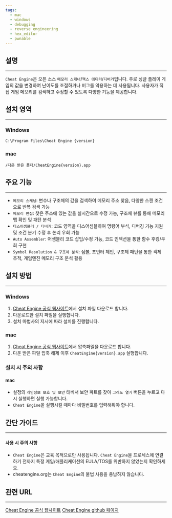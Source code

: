 ```yaml
---
tags:
  - mac
  - windows
  - debugging
  - reverse_engineering
  - hex_editor
  - pwnable
---
```

## 설명
---
`Cheat Engine`은 오픈 소스 `메모리 스캐너`/`헥스 에디터`/`디버거`입니다. 주로 싱글 플레이 게임의 값을 변경하여 난이도를 조절하거나 버그를 악용하는 데 사용됩니다. 사용자가 직접 게임 메모리를 검색하고 수정할 수 있도록 다양한 기능을 제공합니다.

## 설치 영역
---
### Windows
`C:\Program Files\Cheat Engine {version}`

### mac
`/다운 받은 폴더/CheatEngine{version}.app`

## 주요 기능
---
- `메모리 스캐닝`:  변수나 구조체의 값을 검색하여 메모리 주소 찾음, 다양한 스캔 조건으로 반복 검색 가능
- `메모리 편집`: 찾은 주소에 있는 값을 실시간으로 수정 가능, 구조체 뷰를 통해 메모리 맵 확인 및 패턴 분석
- `디스어셈블러 / 디버거`: 코드 영역을 디스어셈블하여 명령어 부석, 디버깅 기능 지원 및 조건 분기 수정 후 논리 우회 가능
- `Auto Assembler`: 어셈블리 코드 삽입/수정 가능, 코드 인젝션을 통한 함수 후킹/우회 구현
- `Symbol Resolution & 구조체 분석`: 심볼, 포인터 체인, 구조체 패턴을 통한 객체 추적, 게임엔진 메모리 구조 분석 활용

## 설치 방법
---
### Windows
1. [Cheat Engine 공식 웹사이트](https://www.cheatengine.org/)에서 설치 파일 다운로드 합니다.
2. 다운로드한 설치 파일을 실행합니다.
3. 설치 마법사의 지시에 따라 설치를 진행합니다.

### mac
1. [Cheat Engine 공식 웹사이트](https://www.cheatengine.org/)에서 압축파일을 다운로드 합니다.
2. 다운 받은 파일 압축 해제 이후 `CheatEngine{version}.app` 실행합니다.

### 설치 시 주의 사항
#### mac
- 설정의 `개인정보 보호 및 보안` 태베서 보안 파트를 찾아 `그래도 열기` 버튼을 누르고 다시 실행하면 실행 가능합니다.
- `Cheat Engine`을 실행시킬 때마다 비밀번호를 입력해줘야 합니다.

## 간단 가이드
---
#### 사용 시 주의 사항
- `Cheat Engine`은 교육 목적으로만 사용됩니다. `Cheat Engine`을 프로세스에 연결하기 전까지 특정 게임/애플리케이션의 EULA/TOS를 위반하지 않았는지 확인하세요.
- cheatengine.org는 `Cheat Engine`의 불법 사용을 용납하지 않습니다.

## 관련 URL
---
[Cheat Engine 공식 웹사이트](https://www.cheatengine.org/)
[Cheat Engine github 페이지](https://github.com/cheat-engine/cheat-engine/)
